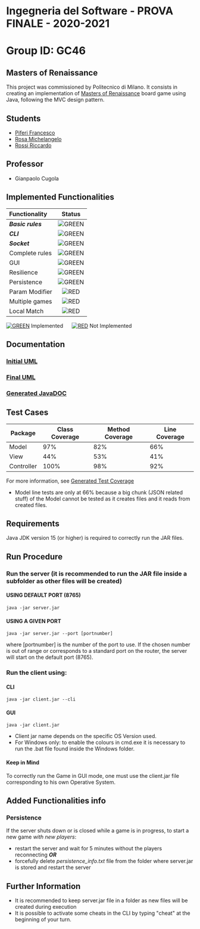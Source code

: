 # Ingegneria del Software - PROVA FINALE - 2020-2021

# Group ID: GC46

## Masters of Renaissance
This project was commissioned by Politecnico di Milano. It consists in creating an implementation of [Masters of Renaissance](https://craniointernational.com/products/masters-of-renaissance/) board game using Java, following the MVC design pattern.

## Students
- [Piferi Francesco](https://github.com/francescopiferi99)
- [Rosa Michelangelo](https://github.com/michelangelorosa)
- [Rossi Riccardo](https://github.com/redrick99)

## Professor
- Gianpaolo Cugola

## Implemented Functionalities
| Functionality | Status |
|:-----------------------|:------------------------------------:|
| ***Basic rules*** | ![GREEN](http://placehold.it/15/44bb44/44bb44) |
| ***CLI*** |![GREEN](http://placehold.it/15/44bb44/44bb44) |
| ***Socket*** |![GREEN](http://placehold.it/15/44bb44/44bb44) |
| Complete rules | ![GREEN](http://placehold.it/15/44bb44/44bb44) |
| GUI | ![GREEN](http://placehold.it/15/44bb44/44bb44) |
| Resilience | ![GREEN](http://placehold.it/15/44bb44/44bb44) |
| Persistence | ![GREEN](http://placehold.it/15/44bb44/44bb44) |
| Param Modifier | ![RED](http://placehold.it/15/f03c15/f03c15) |
| Multiple games | ![RED](http://placehold.it/15/f03c15/f03c15)|
| Local Match | ![RED](http://placehold.it/15/f03c15/f03c15)|

[![GREEN](http://placehold.it/15/44bb44/44bb44)]() Implemented &nbsp;&nbsp;&nbsp;&nbsp; [![RED](http://placehold.it/15/f03c15/f03c15)]() Not Implemented

## Documentation

### [Initial UML](https://github.com/michelangelorosa/ing-sw-2021-Piferi-Rosa-Rossi/tree/master/deliverables/Initial-UML)

### [Final UML](https://github.com/michelangelorosa/ing-sw-2021-Piferi-Rosa-Rossi/blob/master/deliverables/Final-UML/ing-sw-2021-Piferi-Rosa-Rossi_complete.pdf)

### [Generated JavaDOC](https://github.com/michelangelorosa/ing-sw-2021-Piferi-Rosa-Rossi/tree/master/deliverables/Report-Coverage-Javadoc/Javadoc)

## Test Cases
| Package | Class Coverage | Method Coverage | Line Coverage |
|---------------|-----------|-----------|-----------| 
| Model | 97% | 82% | 66% |
| View | 44% | 53% | 41% |
| Controller | 100% | 98% | 92% |

For more information, see [Generated Test Coverage](https://github.com/michelangelorosa/ing-sw-2021-Piferi-Rosa-Rossi/tree/master/deliverables/Report-Coverage-Javadoc/Coverage)
- Model line tests are only at 66% because a big chunk (JSON related stuff) of the Model cannot be tested as it creates files and it reads from created files.
## Requirements
Java JDK version 15 (or higher) is required to correctly run the JAR files.

## Run Procedure
### Run the server (it is recommended to run the JAR file inside a subfolder as other files will be created)
#### USING DEFAULT PORT (8765)
```
java -jar server.jar
```
#### USING A GIVEN PORT
```
java -jar server.jar --port [portnumber]
```
where \[portnumber\] is the number of the port to use. If the chosen number is out of range or corresponds to a standard port on the router, the server will start on the default port (8765).

### Run the client using:
#### CLI
```
java -jar client.jar --cli
```
#### GUI
```
java -jar client.jar
``` 
- Client jar name depends on the specific OS Version used.
- For Windows only: to enable the colours in cmd.exe it is necessary to run the .bat file found inside the Windows folder.

#### Keep in Mind
To correctly run the Game in GUI mode, one must use the client.jar file corresponding to his own Operative System.

## Added Functionalities info
### Persistence
If the server shuts down or is closed while a game is in progress, to start a new game *with new players*:
- restart the server and wait for 5 minutes without the players reconnecting ***OR***
- forcefully delete _persistence_info.txt_ file from the folder where server.jar is stored and restart the server

## Further Information
- It is recommended to keep server.jar file in a folder as new files will be created during execution
- It is possible to activate some cheats in the CLI by typing "cheat" at the beginning of your turn.

